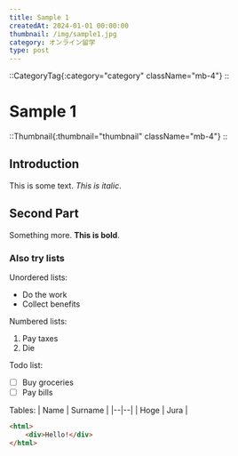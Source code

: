 ```yaml
---
title: Sample 1
createdAt: 2024-01-01 00:00:00
thumbnail: /img/sample1.jpg
category: オンライン留学
type: post
---
```


::CategoryTag{:category="category" className="mb-4"}
::

# Sample 1

::Thumbnail{:thumbnail="thumbnail" className="mb-4"}
::

## Introduction
This is some text. *This is italic*.

## Second Part
Something more. **This is bold**.

### Also try lists
Unordered lists:
 - Do the work
 - Collect benefits

Numbered lists:

 1. Pay taxes
 2. Die

Todo list:
 - [ ] Buy groceries
 - [ ] Pay bills

Tables:
| Name | Surname |
|--|--|
| Hoge | Jura |

```html
<html>
	<div>Hello!</div>
</html>
```